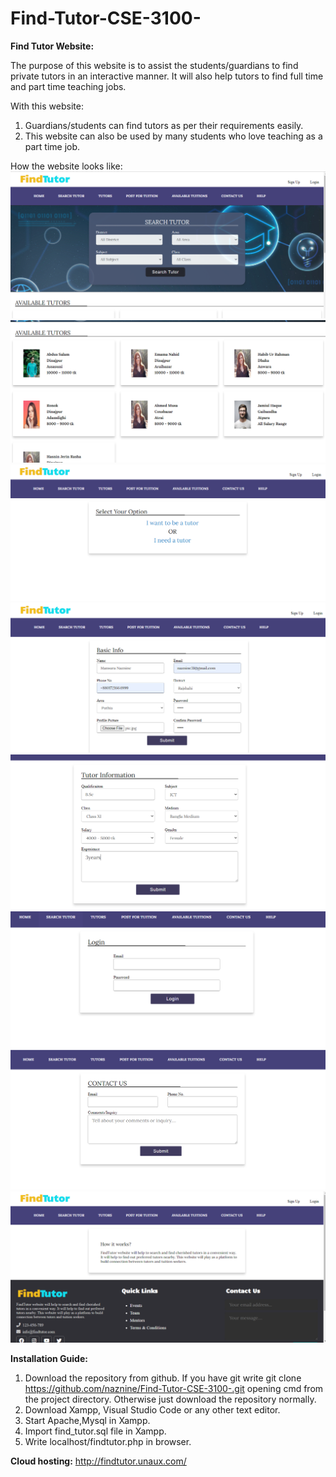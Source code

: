 # Find-Tutor-CSE-3100-

**Find Tutor Website:**

The purpose of this website is to assist the students/guardians to find private tutors in an 
interactive manner. It will also help tutors to find full time and part time teaching jobs.

With this website:
1. Guardians/students can find tutors as per their requirements easily.
2. This website can also be used by many students who love teaching as a part time job.

How the website looks like:
![](Images/img1.PNG)
![](Images/img2.PNG)
![](Images/img3.PNG)
![](Images/img4.PNG)
![](Images/img5.PNG)
![](Images/img6.PNG)
![](Images/img7.PNG)
![](Images/img8.PNG)


**Installation Guide:**
1. Download the repository from github.
  If you have git write git clone https://github.com/naznine/Find-Tutor-CSE-3100-.git opening cmd from the project directory.
  Otherwise just download the repository normally.
2. Download Xampp, Visual Studio Code or any other text editor.
3. Start Apache,Mysql in Xampp.
4. Import find_tutor.sql file in Xampp.
5. Write localhost/findtutor.php in browser.

**Cloud hosting:**
http://findtutor.unaux.com/
